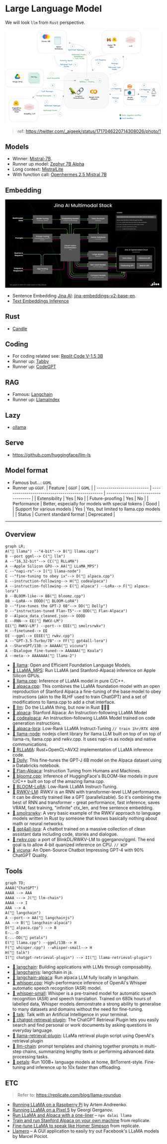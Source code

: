 # Large Language Model

We will look `llm` from `Rust` perspective.

![](./assets/llm-flow.jpeg)

> ref: https://twitter.com/_aigeek/status/1717046220714308026/photo/1

## Models

- Winner: [Mistral-7B](https://huggingface.co/mistralai).
- Runner up model: [Zephyr 7B Alpha](https://huggingface.co/HuggingFaceH4/zephyr-7b-alpha)
- Long context: [MistralLite](https://huggingface.co/amazon/MistralLite)
- With function call: [Openhermes 2.5 Mistral 7B](https://github.com/abacaj/openhermes-function-calling/blob/main/openhermes-functions.ipynb)

## Embedding

![jina-ai](assets/jina-ai-multimodal-ai-stack.png)

- Sentence Embedding [Jina AI](https://huggingface.co/jinaai): [jina-embeddings-v2-base-en](https://huggingface.co/jinaai/jina-embeddings-v2-base-en).
- [Text Embeddings Inference](https://github.com/huggingface/text-embeddings-inference)

## Rust

- [Candle](https://github.com/huggingface/candle)

## Coding

- For coding related see: [Replit Code V-1.5 3B](https://huggingface.co/replit)
- Runner up: [Tabby](https://tabby.tabbyml.com/)
- Runner up: [CodeGPT](https://www.codegpt.co/)

## RAG

- Famous: [Langchain](https://www.langchain.com/)
- Runner up: [LlamaIndex](https://www.llamaindex.ai/)

## Lazy

- [ollama](https://ollama.ai/)

## Serve

- https://github.com/huggingface/llm-ls

## Model format

- Famous but...: `GGML`
- Runner up `GGUF`.
  | Feature | `GGUF` | `GGML` |
  | -------------------------- | ------------------------------------------------- | ------------------------------------ |
  | Extensibility | Yes | No |
  | Future-proofing | Yes | No |
  | Performance | Better, especially for models with special tokens | Good |
  | Support for various models | Yes | Yes, but limited to llama.cpp models |
  | Status | Current standard format | Deprecated |

---

## Overview

```mermaid
graph LR;
A("🐍 llama") --"4-bit"--> B("🐇 llama.cpp")
B --port ggml--> C("🦀 llm")
A --"16,32-bit"--> CC("🦀 RLLaMA")
A --Apple Silicon GPU--> AA("🐍 LLaMA_MPS")
C --"napi-rs"--> I("🐥 llama-node")
E --"fine-tuning to obey ix"--> D("🐇 alpaca.cpp")
E --instruction-following--> H("🐍 codealpaca")
A --instruction-following--> E("🐍 alpaca") --LoRa--> F("🐍 alpaca-lora")
B --BLOOM-like--> BB("🐇 bloomz.cpp")
BB --LoRA--> DDDD("🐍 BLOOM-LoRA")
D --"fine-tunes the GPT-J 6B"--> DD("🐍 Dolly")
D --"instruction-tuned Flan-T5"--> DDD("🐍 Flan-Alpaca")
D --Alpaca_data_cleaned.json--> DDDD
E --RNN--> EE("🐍 RWKV-LM")
EE("🐍 RWKV-LM") --port--> EEE("🦀 smolrsrwkv")
H --finetuned--> EE
EE --ggml--> EEEE("🐇 rwkv.cpp")
A --"GPT-3.5-Turbo/7B"--> FF("🐍 gpt4all-lora")
A --ShareGPT/13B--> AAAAA("🐍 vicuna")
A --Dialogue fine-tuned--> AAAAAA("🐍 Koala")
A --meta--> AAAAAAA("🐍 llama-2")
```

- [🐍 llama](https://github.com/facebookresearch/llama): Open and Efficient Foundation Language Models.
- [🐍 LLaMA_MPS](https://github.com/jankais3r/LLaMA_MPS): Run LLaMA (and Stanford-Alpaca) inference on Apple Silicon GPUs.
- [🐇 llama.cpp](https://github.com/ggerganov/llama.cpp): Inference of LLaMA model in pure C/C++.
- [🐇 alpaca.cpp](https://github.com/antimatter15/alpaca.cpp): This combines the LLaMA foundation model with an open reproduction of Stanford Alpaca a fine-tuning of the base model to obey instructions (akin to the RLHF used to train ChatGPT) and a set of modifications to llama.cpp to add a chat interface.
- [🦀 llm](https://github.com/rustformers/llm): Do the LLaMA thing, but now in Rust 🦀🚀🦙
- [🐍 alpaca](https://github.com/tatsu-lab/stanford_alpaca): Stanford Alpaca: An Instruction-following LLaMA Model
- [🐍 codealpaca](https://github.com/sahil280114/codealpaca): An Instruction-following LLaMA Model trained on code generation instructions.
- [🐍 alpaca-lora](https://github.com/tloen/alpaca-lora): Low-Rank LLaMA Instruct-Tuning `// train 1hr/RTX 4090`
- [🐥 llama-node](https://github.com/hlhr202/llama-node): nodejs client library for llama LLM built on top of on top of llama-rs, llama.cpp and rwkv.cpp. It uses napi-rs as nodejs and native communications.
- [🦀 RLLaMA](https://github.com/Noeda/rllama): Rust+OpenCL+AVX2 implementation of LLaMA inference code.
- [🐍 Dolly](https://github.com/databrickslabs/dolly): This fine-tunes the GPT-J 6B model on the Alpaca dataset using a Databricks notebook.
- [🐍 Flan-Alpaca](https://github.com/declare-lab/flan-alpaca): Instruction Tuning from Humans and Machines.
- [🐇 bloomz.cpp](https://github.com/NouamaneTazi/bloomz.cpp): Inference of HuggingFace's BLOOM-like models in pure C/C++ built on top of the amazing llama.cpp.
- [🐍 BLOOM-LoRA](https://github.com/linhduongtuan/BLOOM-LORA): Low-Rank LLaMA Instruct-Tuning.
- [🐍 RWKV-LM](https://github.com/BlinkDL/RWKV-LM): RWKV is an RNN with transformer-level LLM performance. It can be directly trained like a GPT (parallelizable). So it's combining the best of RNN and transformer - great performance, fast inference, saves VRAM, fast training, "infinite" ctx_len, and free sentence embedding.
- [🦀 smolrsrwkv](https://github.com/KerfuffleV2/smolrsrwkv): A very basic example of the RWKV approach to language models written in Rust by someone that knows basically nothing about math or neural networks.
- [🐍 gpt4all-lora](https://github.com/nomic-ai/gpt4all): A chatbot trained on a massive collection of clean assistant data including code, stories and dialogue.
- [🐇 rwkv.cpp](https://github.com/saharNooby/rwkv.cpp): a port of BlinkDL/RWKV-LM to ggerganov/ggml. The end goal is to allow 4-bit quanized inference on CPU. `// WIP`
- [🐍 vicuna](https://vicuna.lmsys.org/): An Open-Source Chatbot Impressing GPT-4 with 90% ChatGPT Quality.

## Tools

```mermaid
graph TD;
AAAA("ChatGPT")
AAAA --> AAA
AAAA ---> J("🦀 llm-chain")
AAAA --> I
AAA --> A
A("🐍 langchain")
A --port--> AA("🐥 langchainjs")
AA --> B("🐥 langchain-alpaca")
D("🐇 alpaca.cpp") --> B
E-..-D
E-..-DD("🐍 petals")
E("🐇 llama.cpp") --ggml/13B--> H
F("🐇 whisper.cpp") --whisper-small--> H
H("🐇 talk")
I("🐍 chatgpt-retrieval-plugin") --> II("🐍 llama-retrieval-plugin")

```

- [🐍 langchain](https://github.com/hwchase17/langchain): Building applications with LLMs through composability.
- [🐥 langchainjs](https://github.com/hwchase17/langchainjs): langchain in js.
- [🐥 langchain-alpaca](https://github.com/linonetwo/langchain-alpaca): Run alpaca LLM fully locally in langchain.
- [🐇 whisper.cpp](https://github.com/ggerganov/whisper.cpp): High-performance inference of OpenAI's Whisper automatic speech recognition (ASR) model.
- [🐍 whisper-small](https://github.com/openai/whisper): Whisper is a pre-trained model for automatic speech recognition (ASR) and speech translation. Trained on 680k hours of labelled data, Whisper models demonstrate a strong ability to generalise to many datasets and domains without the need for fine-tuning.
- [🐇 talk](https://github.com/ggerganov/whisper.cpp/tree/master/examples/talk): Talk with an Artificial Intelligence in your terminal.
- [🐍 chatgpt-retrieval-plugin](https://github.com/openai/chatgpt-retrieval-plugin): The ChatGPT Retrieval Plugin lets you easily search and find personal or work documents by asking questions in everyday language.
- [🐍 llama-retrieval-plugin](https://github.com/lastmile-ai/llama-retrieval-plugin): LLaMa retrieval plugin script using OpenAI's retrieval plugin
- [🦀 llm-chain](https://github.com/sobelio/llm-chain): prompt templates and chaining together prompts in multi-step chains, summarizing lengthy texts or performing advanced data processing tasks.
- [🐍 petals](https://github.com/bigscience-workshop/petals): Run 100B+ language models at home, BitTorrent-style.
  Fine-tuning and inference up to 10x faster than offloading.

## ETC

> Refer to: https://replicate.com/blog/llama-roundup

- [Running LLaMA on a Raspberry Pi](https://twitter.com/miolini/status/1634982361757790209) by Artem Andreenko.
- [Running LLaMA on a Pixel 5](https://twitter.com/ggerganov/status/1635605532726681600) by Georgi Gerganov.
- [Run LLaMA and Alpaca with a one-liner](https://cocktailpeanut.github.io/dalai) – `npx dalai llama`
- [Train and run Stanford Alpaca on your own machine](https://replicate.com/blog/replicate-alpaca) from replicate.
- [Fine-tune LLaMA to speak like Homer Simpson](https://replicate.com/blog/fine-tune-llama-to-speak-like-homer-simpson) from replicate.
- [Llamero](https://github.com/mpociot/llamero/) – A GUI application to easily try out Facebook's LLaMA models by Marcel Pociot.
